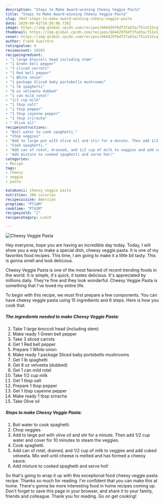 ```yaml
---
description: "Steps to Make Award-winning Cheesy Veggie Pasta"
title: "Steps to Make Award-winning Cheesy Veggie Pasta"
slug: 3947-steps-to-make-award-winning-cheesy-veggie-pasta
date: 2020-09-01T16:56:06.736Z
image: https://img-global.cpcdn.com/recipes/66442976df3fad3a/751x532cq70/cheesy-veggie-pasta-recipe-main-photo.jpg
thumbnail: https://img-global.cpcdn.com/recipes/66442976df3fad3a/751x532cq70/cheesy-veggie-pasta-recipe-main-photo.jpg
cover: https://img-global.cpcdn.com/recipes/66442976df3fad3a/751x532cq70/cheesy-veggie-pasta-recipe-main-photo.jpg
author: Frank Guerrero
ratingvalue: 4
reviewcount: 10205
recipeingredient:
- "1 large broccoli head including stem"
- "1 Green bell pepper"
- "3 sliced carrots"
- "1 Red bell pepper"
- "1 White onion"
- "1 package Sliced baby portobello mushrooms"
- "1 lb spaghetti"
- "8 oz velveeta dubbed"
- "1 can mild rotel"
- "1/2 cup milk"
- "1 tbsp salt"
- "1 tbsp pepper"
- "1 tbsp cayenne pepper"
- "1 tbsp sriracha"
- " Olive oil"
recipeinstructions:
- "Boil water to cook spaghetti."
- "Chop veggies"
- "Add to large pot with olive oil and stir for a minute. Then add 1/2 cup water and cover for 10 minutes to steam the veggies."
- "Cook spaghetti."
- "Add can of rotel, drained, and 1/2 cup of milk to veggies and add cubed velveeta. Mix well until cheese is melted and has formed a cheesy sauce."
- "Add mixture to cooked spaghetti and serve hot!"
categories:
- Recipe
tags:
- cheesy
- veggie
- pasta

katakunci: cheesy veggie pasta 
nutrition: 104 calories
recipecuisine: American
preptime: "PT14M"
cooktime: "PT42M"
recipeyield: "1"
recipecategory: Lunch

---
```



![Cheesy Veggie Pasta](https://img-global.cpcdn.com/recipes/66442976df3fad3a/751x532cq70/cheesy-veggie-pasta-recipe-main-photo.jpg)

Hey everyone, hope you are having an incredible day today. Today, I will show you a way to make a special dish, cheesy veggie pasta. It is one of my favorites food recipes. This time, I am going to make it a little bit tasty. This is gonna smell and look delicious.



Cheesy Veggie Pasta is one of the most favored of recent trending foods in the world. It is simple, it's quick, it tastes delicious. It's appreciated by millions daily. They're fine and they look wonderful. Cheesy Veggie Pasta is something that I've loved my entire life.


To begin with this recipe, we must first prepare a few components. You can have cheesy veggie pasta using 15 ingredients and 6 steps. Here is how you cook that.

<!--inarticleads1-->

##### The ingredients needed to make Cheesy Veggie Pasta:

1. Take 1 large broccoli head (including stem)
1. Make ready 1 Green bell pepper
1. Take 3 sliced carrots
1. Get 1 Red bell pepper
1. Prepare 1 White onion
1. Make ready 1 package Sliced baby portobello mushrooms
1. Get 1 lb spaghetti
1. Get 8 oz velveeta (dubbed)
1. Get 1 can mild rotel
1. Take 1/2 cup milk
1. Get 1 tbsp salt
1. Prepare 1 tbsp pepper
1. Get 1 tbsp cayenne pepper
1. Make ready 1 tbsp sriracha
1. Take  Olive oil




<!--inarticleads2-->

##### Steps to make Cheesy Veggie Pasta:

1. Boil water to cook spaghetti.
1. Chop veggies
1. Add to large pot with olive oil and stir for a minute. Then add 1/2 cup water and cover for 10 minutes to steam the veggies.
1. Cook spaghetti.
1. Add can of rotel, drained, and 1/2 cup of milk to veggies and add cubed velveeta. Mix well until cheese is melted and has formed a cheesy sauce.
1. Add mixture to cooked spaghetti and serve hot!




So that's going to wrap it up with this exceptional food cheesy veggie pasta recipe. Thanks so much for reading. I'm confident that you can make this at home. There's gonna be more interesting food in home recipes coming up. Don't forget to save this page in your browser, and share it to your family, friends and colleague. Thank you for reading. Go on get cooking!
